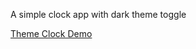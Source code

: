 A simple clock app with dark theme toggle

[Theme Clock Demo](https://yflin9.github.io/theme-clock/)
